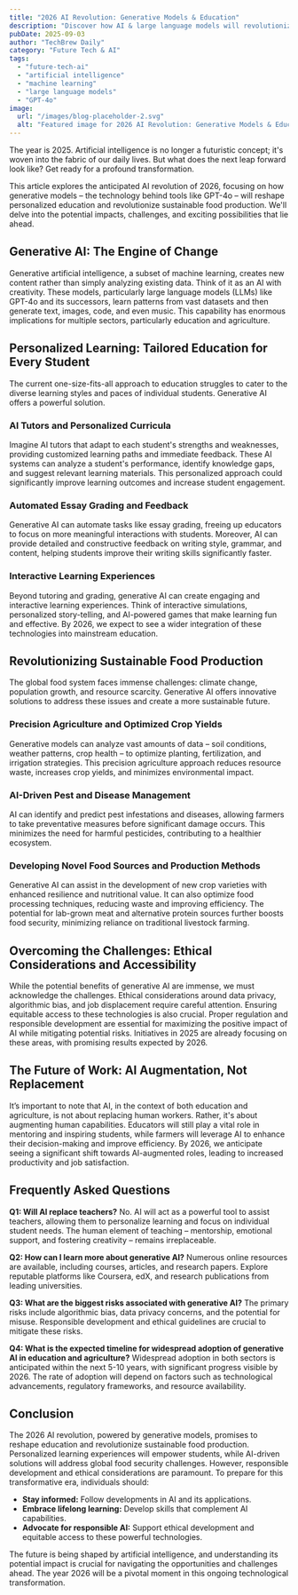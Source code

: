 ```yaml
---
title: "2026 AI Revolution: Generative Models & Education"
description: "Discover how AI & large language models will revolutionize personalized education and sustainable food production by 2026. Learn about the future of AI in this complete guide! Read now!"
pubDate: 2025-09-03
author: "TechBrew Daily"
category: "Future Tech & AI"
tags:
  - "future-tech-ai"
  - "artificial intelligence"
  - "machine learning"
  - "large language models"
  - "GPT-4o"
image:
  url: "/images/blog-placeholder-2.svg"
  alt: "Featured image for 2026 AI Revolution: Generative Models & Education"
---
```


The year is 2025.  Artificial intelligence is no longer a futuristic concept; it's woven into the fabric of our daily lives.  But what does the next leap forward look like?  Get ready for a profound transformation.

This article explores the anticipated AI revolution of 2026, focusing on how generative models – the technology behind tools like GPT-4o – will reshape personalized education and revolutionize sustainable food production.  We'll delve into the potential impacts, challenges, and exciting possibilities that lie ahead.


## Generative AI: The Engine of Change

Generative artificial intelligence, a subset of machine learning, creates new content rather than simply analyzing existing data.  Think of it as an AI with creativity.  These models, particularly large language models (LLMs) like GPT-4o and its successors, learn patterns from vast datasets and then generate text, images, code, and even music.  This capability has enormous implications for multiple sectors, particularly education and agriculture.


## Personalized Learning: Tailored Education for Every Student

The current one-size-fits-all approach to education struggles to cater to the diverse learning styles and paces of individual students.  Generative AI offers a powerful solution.

### AI Tutors and Personalized Curricula

Imagine AI tutors that adapt to each student's strengths and weaknesses, providing customized learning paths and immediate feedback.  These AI systems can analyze a student's performance, identify knowledge gaps, and suggest relevant learning materials.  This personalized approach could significantly improve learning outcomes and increase student engagement.

### Automated Essay Grading and Feedback

Generative AI can automate tasks like essay grading, freeing up educators to focus on more meaningful interactions with students.  Moreover, AI can provide detailed and constructive feedback on writing style, grammar, and content, helping students improve their writing skills significantly faster.

### Interactive Learning Experiences

Beyond tutoring and grading, generative AI can create engaging and interactive learning experiences.  Think of interactive simulations, personalized story-telling, and AI-powered games that make learning fun and effective.  By 2026, we expect to see a wider integration of these technologies into mainstream education.


## Revolutionizing Sustainable Food Production

The global food system faces immense challenges: climate change, population growth, and resource scarcity.  Generative AI offers innovative solutions to address these issues and create a more sustainable future.

### Precision Agriculture and Optimized Crop Yields

Generative models can analyze vast amounts of data – soil conditions, weather patterns, crop health – to optimize planting, fertilization, and irrigation strategies.  This precision agriculture approach reduces resource waste, increases crop yields, and minimizes environmental impact.

### AI-Driven Pest and Disease Management

AI can identify and predict pest infestations and diseases, allowing farmers to take preventative measures before significant damage occurs. This minimizes the need for harmful pesticides, contributing to a healthier ecosystem.

### Developing Novel Food Sources and Production Methods

Generative AI can assist in the development of new crop varieties with enhanced resilience and nutritional value.  It can also optimize food processing techniques, reducing waste and improving efficiency. The potential for lab-grown meat and alternative protein sources further boosts food security, minimizing reliance on traditional livestock farming.


## Overcoming the Challenges: Ethical Considerations and Accessibility

While the potential benefits of generative AI are immense, we must acknowledge the challenges.  Ethical considerations around data privacy, algorithmic bias, and job displacement require careful attention.  Ensuring equitable access to these technologies is also crucial.  Proper regulation and responsible development are essential for maximizing the positive impact of AI while mitigating potential risks.  Initiatives in 2025 are already focusing on these areas, with promising results expected by 2026.


## The Future of Work: AI Augmentation, Not Replacement

It’s important to note that AI, in the context of both education and agriculture, is not about replacing human workers. Rather, it's about augmenting human capabilities.  Educators will still play a vital role in mentoring and inspiring students, while farmers will leverage AI to enhance their decision-making and improve efficiency.  By 2026, we anticipate seeing a significant shift towards AI-augmented roles, leading to increased productivity and job satisfaction.


## Frequently Asked Questions

**Q1: Will AI replace teachers?**  No. AI will act as a powerful tool to assist teachers, allowing them to personalize learning and focus on individual student needs. The human element of teaching – mentorship, emotional support, and fostering creativity – remains irreplaceable.

**Q2: How can I learn more about generative AI?** Numerous online resources are available, including courses, articles, and research papers.  Explore reputable platforms like Coursera, edX, and research publications from leading universities.

**Q3: What are the biggest risks associated with generative AI?**  The primary risks include algorithmic bias, data privacy concerns, and the potential for misuse. Responsible development and ethical guidelines are crucial to mitigate these risks.

**Q4: What is the expected timeline for widespread adoption of generative AI in education and agriculture?**  Widespread adoption in both sectors is anticipated within the next 5-10 years, with significant progress visible by 2026. The rate of adoption will depend on factors such as technological advancements, regulatory frameworks, and resource availability.


## Conclusion

The 2026 AI revolution, powered by generative models, promises to reshape education and revolutionize sustainable food production.  Personalized learning experiences will empower students, while AI-driven solutions will address global food security challenges.  However, responsible development and ethical considerations are paramount.  To prepare for this transformative era, individuals should:

* **Stay informed:**  Follow developments in AI and its applications.
* **Embrace lifelong learning:**  Develop skills that complement AI capabilities.
* **Advocate for responsible AI:**  Support ethical development and equitable access to these powerful technologies.

The future is being shaped by artificial intelligence, and understanding its potential impact is crucial for navigating the opportunities and challenges ahead.  The year 2026 will be a pivotal moment in this ongoing technological transformation.